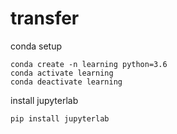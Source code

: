 # transfer
conda setup
```
conda create -n learning python=3.6
conda activate learning
conda deactivate learning

```
install jupyterlab

```
pip install jupyterlab

```
